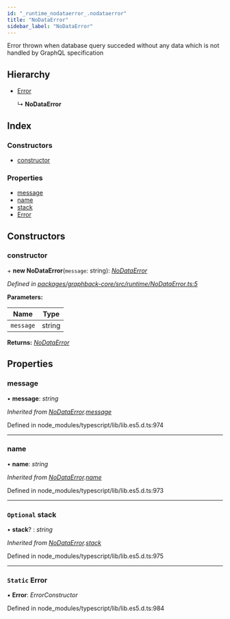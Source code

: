 ```yaml
---
id: "_runtime_nodataerror_.nodataerror"
title: "NoDataError"
sidebar_label: "NoDataError"
---
```


Error thrown when database query succeded without any data
which is not handled by GraphQL specification

## Hierarchy

* [Error](_runtime_nodataerror_.nodataerror.md#static-error)

  ↳ **NoDataError**

## Index

### Constructors

* [constructor](_runtime_nodataerror_.nodataerror.md#constructor)

### Properties

* [message](_runtime_nodataerror_.nodataerror.md#message)
* [name](_runtime_nodataerror_.nodataerror.md#name)
* [stack](_runtime_nodataerror_.nodataerror.md#optional-stack)
* [Error](_runtime_nodataerror_.nodataerror.md#static-error)

## Constructors

###  constructor

\+ **new NoDataError**(`message`: string): *[NoDataError](_runtime_nodataerror_.nodataerror.md)*

*Defined in [packages/graphback-core/src/runtime/NoDataError.ts:5](https://github.com/aerogear/graphback/blob/b39280e7/packages/graphback-core/src/runtime/NoDataError.ts#L5)*

**Parameters:**

Name | Type |
------ | ------ |
`message` | string |

**Returns:** *[NoDataError](_runtime_nodataerror_.nodataerror.md)*

## Properties

###  message

• **message**: *string*

*Inherited from [NoDataError](_runtime_nodataerror_.nodataerror.md).[message](_runtime_nodataerror_.nodataerror.md#message)*

Defined in node_modules/typescript/lib/lib.es5.d.ts:974

___

###  name

• **name**: *string*

*Inherited from [NoDataError](_runtime_nodataerror_.nodataerror.md).[name](_runtime_nodataerror_.nodataerror.md#name)*

Defined in node_modules/typescript/lib/lib.es5.d.ts:973

___

### `Optional` stack

• **stack**? : *string*

*Inherited from [NoDataError](_runtime_nodataerror_.nodataerror.md).[stack](_runtime_nodataerror_.nodataerror.md#optional-stack)*

Defined in node_modules/typescript/lib/lib.es5.d.ts:975

___

### `Static` Error

▪ **Error**: *ErrorConstructor*

Defined in node_modules/typescript/lib/lib.es5.d.ts:984
